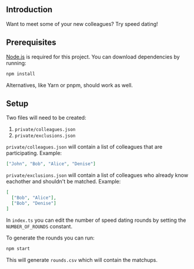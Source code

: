 ## Introduction

Want to meet some of your new colleagues? Try speed dating!

## Prerequisites

[Node.js](https://nodejs.org/) is required for this project. You can download dependencies by running:

```bash
npm install
```

Alternatives, like Yarn or pnpm, should work as well.

## Setup

Two files will need to be created:

1. `private/colleagues.json`
2. `private/exclusions.json`

`private/colleagues.json` will contain a list of colleagues that are participating. Example:

```json
["John", "Bob", "Alice", "Denise"]
```

`private/exclusions.json` will contain a list of colleagues who already know eachother and shouldn't be matched. Example:

```json
[
  ["Bob", "Alice"],
  ["Bob", "Denise"]
]
```

In `index.ts` you can edit the number of speed dating rounds by setting the `NUMBER_OF_ROUNDS` constant.

To generate the rounds you can run:

```bash
npm start
```

This will generate `rounds.csv` which will contain the matchups.
